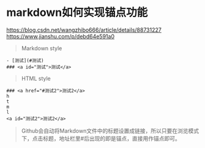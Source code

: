 # markdown如何实现锚点功能
https://blog.csdn.net/wangzhibo666/article/details/88731227
https://www.jianshu.com/p/debd64e591a0


> Markdown style

```
- [测试](#测试)
### <a id="测试">测试</a>
```

> HTML style

```
### <a href="#测试2">测试2</a>
h
t
m
l
<a id="测试2">测试2</a>
```

> Github会自动将Markdown文件中的标题设置成链接，所以只要在浏览模式下，点击标题，地址栏里#后出现的即是锚点，直接用作锚点即可。


